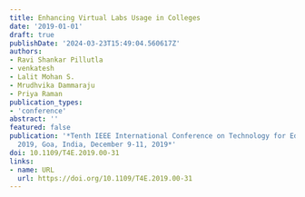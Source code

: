 ```yaml
---
title: Enhancing Virtual Labs Usage in Colleges
date: '2019-01-01'
draft: true
publishDate: '2024-03-23T15:49:04.560617Z'
authors:
- Ravi Shankar Pillutla
- venkatesh
- Lalit Mohan S.
- Mrudhvika Dammaraju
- Priya Raman
publication_types:
- 'conference'
abstract: ''
featured: false
publication: '*Tenth IEEE International Conference on Technology for Education, T4E
  2019, Goa, India, December 9-11, 2019*'
doi: 10.1109/T4E.2019.00-31
links:
- name: URL
  url: https://doi.org/10.1109/T4E.2019.00-31
---
```



